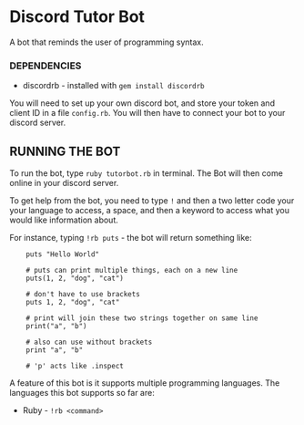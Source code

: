 # Discord Tutor Bot
A bot that reminds the user of programming syntax. 

### DEPENDENCIES
- discordrb - installed with `gem install discordrb`

You will need to set up your own discord bot, and store your token and client ID in a file `config.rb`. You will then have to connect your bot to your discord server. 

## RUNNING THE BOT
To run the bot, type `ruby tutorbot.rb` in terminal. The Bot will then come online in your discord server. 

To get help from the bot, you need to type `!` and then a two letter code your your language to access, a space, and then a keyword to access what you would like information about. 

For instance, typing `!rb puts` - the bot will return something like: 

``` 
    puts "Hello World"

    # puts can print multiple things, each on a new line
    puts(1, 2, "dog", "cat")

    # don't have to use brackets
    puts 1, 2, "dog", "cat"

    # print will join these two strings together on same line
    print("a", "b")

    # also can use without brackets
    print "a", "b"
    
    # 'p' acts like .inspect
```

A feature of this bot is it supports multiple programming languages. The languages this bot supports so far are:

- Ruby -  `!rb <command>`